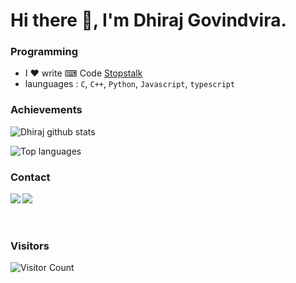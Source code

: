 # Hi there 👋, I'm Dhiraj Govindvira.

### Programming
- I ♥ write ⌨ Code [Stopstalk](https://www.stopstalk.com/user/profile/dhiraj_01)
- launguages : `C`, `C++`, `Python`, `Javascript`, `typescript`

### Achievements
![Dhiraj github stats](https://github-readme-stats.vercel.app/api?username=dhiraj-01&show_icons=true)

![Top languages](https://github-readme-stats.vercel.app/api/top-langs/?username=dhiraj-01&layout=compact)

### Contact
<a href="https://www.linkedin.com/in/dhiraj-govindvira/" title="Linkedln" target="_blank">
    <img align="left" src="https://img.icons8.com/cute-clipart/64/000000/linkedin.png"/>
</a>
<a href="https://www.instagram.com/dhiraj_1_11/" title="Instagram" target="_blank">
    <img align="left" src="https://img.icons8.com/cute-clipart/64/000000/instagram-new.png"/>
</a>

<br>
<br>
<br>

### Visitors
![Visitor Count](https://profile-counter.glitch.me/Dhiraj-01/count.svg)
<!--
**Dhiraj-01/Dhiraj-01** is a ✨ _special_ ✨ repository because its `README.md` (this file) appears on your GitHub profile.

Here are some ideas to get you started:

- 🔭 I’m currently working on ...
- 🌱 I’m currently learning ...
- 👯 I’m looking to collaborate on ...
- 🤔 I’m looking for help with ...
- 💬 Ask me about ...
- 📫 How to reach me: ...
- 😄 Pronouns: ...
- ⚡ Fun fact: ...
-->
